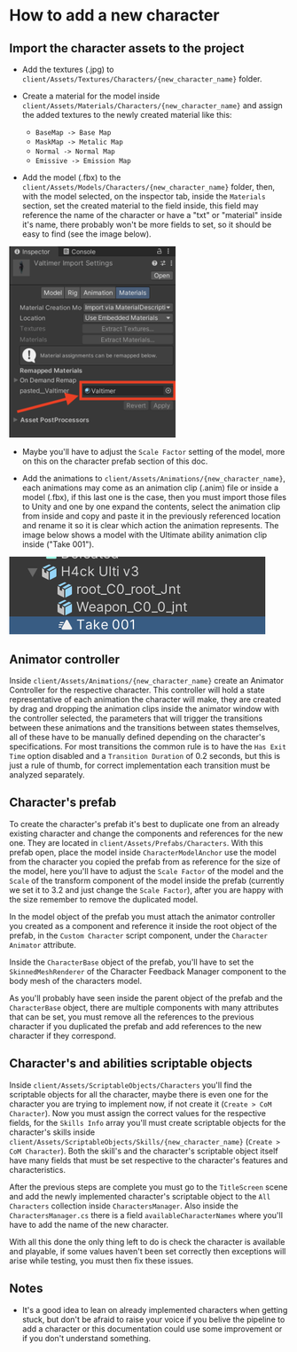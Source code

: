 # How to add a new character

## Import the character assets to the project
- Add the textures (.jpg) to `client/Assets/Textures/Characters/{new_character_name}` folder.

- Create a material for the model inside `client/Assets/Materials/Characters/{new_character_name}` and assign the added textures to the newly created material like this:
    - `BaseMap -> Base Map`
    - `MaskMap -> Metalic Map`
    - `Normal -> Normal Map`
    - `Emissive -> Emission Map`

- Add the model (.fbx) to the `client/Assets/Models/Characters/{new_character_name}` folder, then, with the model selected, on the inspector tab, inside the `Materials` section, set the created material to the field inside, this field may reference the name of the character or have a "txt" or "material" inside it's name, there probably won't be more fields to set, so it should be easy to find (see the image below).

<img src="./images/model_texture.png" alt="Model Texture" width="300" height="auto">

- Maybe you'll have to adjust the `Scale Factor` setting of the model, more on this on the character prefab section of this doc.

- Add the animations to `client/Assets/Animations/{new_character_name}`, each animations may come as an animation clip (.anim) file or inside a model (.fbx), if this last one is the case, then you must import those files to Unity and one by one expand the contents, select the animation clip from inside and copy and paste it in the previously referenced location and rename it so it is clear which action the animation represents. The image below shows a model with the Ultimate ability animation clip inside ("Take 001").

![Animation clips inside models](./images/animation_clips_models.png "width=50%")

## Animator controller
Inside `client/Assets/Animations/{new_character_name}` create an Animator Controller for the respective character. This controller will hold a state representative of each animation the character will make, they are created by drag and dropping the animation clips inside the animator window with the controller selected, the parameters that will trigger the transitions between these animations and the transitions between states themselves, all of these have to be manually defined depending on the character's specifications. For most transitions the common rule is to have the `Has Exit Time` option disabled and a `Transition Duration` of 0.2 seconds, but this is just a rule of thumb, for correct implementation each transition must be analyzed separately.

## Character's prefab
To create the character's prefab it's best to duplicate one from an already existing character and change the components and references for the new one. They are located in `client/Assets/Prefabs/Characters`. With this prefab open, place the model inside `CharacterModelAnchor` use the model from the character you copied the prefab from as reference for the size of the model, here you'll have to adjust the `Scale Factor` of the model and the `Scale` of the transform component of the model inside the prefab (currently we set it to 3.2 and just change the `Scale Factor`), after you are happy with the size remember to remove the duplicated model.

In the model object of the prefab you must attach the animator controller you created as a component and reference it inside the root object of the prefab, in the `Custom Character` script component, under the `Character Animator` attribute.

Inside the `CharacterBase` object of the prefab, you'll have to set the `SkinnedMeshRenderer` of the Character Feedback Manager component to the body mesh of the characters model.

As you'll probably have seen inside the parent object of the prefab and the `CharacterBase` object, there are multiple components with many attributes that can be set, you must remove all the references to the previous character if you duplicated the prefab and add references to the new character if they correspond.

## Character's and abilities scriptable objects
Inside `client/Assets/ScriptableObjects/Characters` you'll find the scriptable objects for all the character, maybe there is even one for the character you are trying to implement now, if not create it (`Create > CoM Character`). Now you must assign the correct values for the respective fields, for the `Skills Info` array you'll must create scriptable objects for the character's skills inside `client/Assets/ScriptableObjects/Skills/{new_character_name}` (`Create > CoM Character`). Both the skill's and the character's scriptable object itself have many fields that must be set respective to the character's features and characteristics.

After the previous steps are complete you must go to the `TitleScreen` scene and add the newly implemented character's scriptable object to the `All Characters` collection inside `CharactersManager`. Also inside the `CharactersManager.cs` there is a field `availableCharacterNames` where you'll have to add the name of the new character.

With all this done the only thing left to do is check the character is available and playable, if some values haven't been set correctly then exceptions will arise while testing, you must then fix these issues.

## Notes
- It's a good idea to lean on already implemented characters when getting stuck, but don't be afraid to raise your voice if you belive the pipeline to add a character or this documentation could use some improvement or if you don't understand something.
